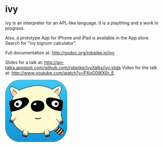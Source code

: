 ivy
===

Ivy is an interpreter for an APL-like language. It is a plaything and a work in
progress.

Also, a prototype App for iPhone and iPad is available in the App store.
Search for "ivy bignum calculator".

Full documentation at: http://godoc.org/robpike.io/ivy


Slides for a talk at: http://go-talks.appspot.com/github.com/robpike/ivy/talks/ivy.slide
Video for the talk at: http://www.youtube.com/watch?v=PXoG0WX0r_E


![Ivy](ivy.jpg)
